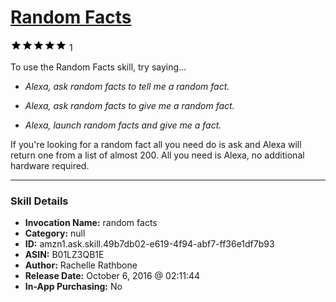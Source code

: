 # [Random Facts](http://alexa.amazon.com/#skills/amzn1.ask.skill.49b7db02-e619-4f94-abf7-ff36e1df7b93)
![5 stars](../../images/ic_star_black_18dp_1x.png)![5 stars](../../images/ic_star_black_18dp_1x.png)![5 stars](../../images/ic_star_black_18dp_1x.png)![5 stars](../../images/ic_star_black_18dp_1x.png)![5 stars](../../images/ic_star_black_18dp_1x.png) 1

To use the Random Facts skill, try saying...

* *Alexa, ask random facts to tell me a random fact.*

* *Alexa, ask random facts to give me a random fact.*

* *Alexa, launch random facts and give me a fact.*

If you're looking for a random fact all you need do is ask and Alexa will return one from a list of almost 200. All you need is Alexa, no additional hardware required.

***

### Skill Details

* **Invocation Name:** random facts
* **Category:** null
* **ID:** amzn1.ask.skill.49b7db02-e619-4f94-abf7-ff36e1df7b93
* **ASIN:** B01LZ3QB1E
* **Author:** Rachelle Rathbone
* **Release Date:** October 6, 2016 @ 02:11:44
* **In-App Purchasing:** No
